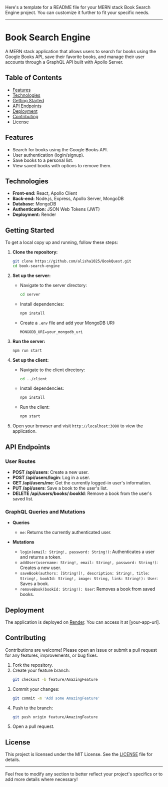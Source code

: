 Here's a template for a README file for your MERN stack Book Search Engine project. You can customize it further to fit your specific needs.

---

# Book Search Engine

A MERN stack application that allows users to search for books using the Google Books API, save their favorite books, and manage their user accounts through a GraphQL API built with Apollo Server.

## Table of Contents

- [Features](#features)
- [Technologies](#technologies)
- [Getting Started](#getting-started)
- [API Endpoints](#api-endpoints)
- [Deployment](#deployment)
- [Contributing](#contributing)
- [License](#license)

## Features

- Search for books using the Google Books API.
- User authentication (login/signup).
- Save books to a personal list.
- View saved books with options to remove them.

## Technologies

- **Front-end:** React, Apollo Client
- **Back-end:** Node.js, Express, Apollo Server, MongoDB
- **Database:** MongoDB
- **Authentication:** JSON Web Tokens (JWT)
- **Deployment:** Render

## Getting Started

To get a local copy up and running, follow these steps:

1. **Clone the repository:**
   ```bash
   git clone https://github.com/alisha1025/BookQuest.git
   cd book-search-engine
   ```

2. **Set up the server:**
   - Navigate to the server directory:
     ```bash
     cd server
     ```
   - Install dependencies:
     ```bash
     npm install
     ```
   - Create a `.env` file and add your MongoDB URI:
     ```
     MONGODB_URI=your_mongodb_uri
     ```

3. **Run the server:**
   ```bash
   npm run start
   ```

4. **Set up the client:**
   - Navigate to the client directory:
     ```bash
     cd ../client
     ```
   - Install dependencies:
     ```bash
     npm install
     ```
   - Run the client:
     ```bash
     npm start
     ```

5. Open your browser and visit `http://localhost:3000` to view the application.

## API Endpoints

### User Routes

- **POST /api/users**: Create a new user.
- **POST /api/users/login**: Log in a user.
- **GET /api/users/me**: Get the currently logged-in user's information.
- **PUT /api/users**: Save a book to the user's list.
- **DELETE /api/users/books/:bookId**: Remove a book from the user's saved list.

### GraphQL Queries and Mutations

- **Queries**
  - `me`: Returns the currently authenticated user.

- **Mutations**
  - `login(email: String!, password: String!)`: Authenticates a user and returns a token.
  - `addUser(username: String!, email: String!, password: String!)`: Creates a new user.
  - `saveBook(authors: [String!]!, description: String!, title: String!, bookId: String!, image: String, link: String!): User`: Saves a book.
  - `removeBook(bookId: String!): User`: Removes a book from saved books.

## Deployment

The application is deployed on [Render](https://render.com). You can access it at [your-app-url].

## Contributing

Contributions are welcome! Please open an issue or submit a pull request for any features, improvements, or bug fixes.

1. Fork the repository.
2. Create your feature branch:
   ```bash
   git checkout -b feature/AmazingFeature
   ```
3. Commit your changes:
   ```bash
   git commit -m 'Add some AmazingFeature'
   ```
4. Push to the branch:
   ```bash
   git push origin feature/AmazingFeature
   ```
5. Open a pull request.

## License

This project is licensed under the MIT License. See the [LICENSE](LICENSE) file for details.

---

Feel free to modify any section to better reflect your project's specifics or to add more details where necessary!